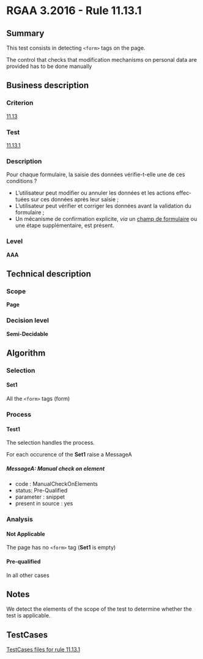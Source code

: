# RGAA 3.2016 - Rule 11.13.1

## Summary
This test consists in detecting `<form>` tags on the page.

The control that checks that modification mechanisms on personal data are provided has to be done manually

## Business description

### Criterion
[11.13](http://references.modernisation.gouv.fr/rgaa-accessibilite/criteres.html#crit-11-13)

### Test
[11.13.1](http://references.modernisation.gouv.fr/rgaa-accessibilite/criteres.html#test-11-13-1)

### Description
<div lang="fr">Pour chaque formulaire, la saisie des donn&#xE9;es v&#xE9;rifie-t-elle une de ces conditions&nbsp;? <ul><li>L&#x2019;utilisateur peut modifier ou annuler les donn&#xE9;es et les actions effectu&#xE9;es sur ces donn&#xE9;es apr&#xE8;s leur saisie&nbsp;;</li> <li>L&#x2019;utilisateur peut v&#xE9;rifier et corriger les donn&#xE9;es avant la validation du formulaire&nbsp;;</li> <li>Un m&#xE9;canisme de confirmation explicite, <i>via</i> un <a href="http://references.modernisation.gouv.fr/rgaa-accessibilite/glossaire.html#champ-de-saisie-de-formulaire">champ de formulaire</a> ou une &#xE9;tape suppl&#xE9;mentaire, est pr&#xE9;sent.</li> </ul></div>

### Level
**AAA**

## Technical description

### Scope
**Page**

### Decision level
**Semi-Decidable**

## Algorithm

### Selection

#### Set1

All the `<form>` tags (form)

### Process

#### Test1

The selection handles the process.

For each occurence of the **Set1** raise a MessageA

##### MessageA: Manual check on element

-   code : ManualCheckOnElements
-   status: Pre-Qualified
-   parameter : snippet
-   present in source : yes

### Analysis

#### Not Applicable

The page has no `<form>` tag (**Set1** is empty)

#### Pre-qualified

In all other cases

## Notes

We detect the elements of the scope of the test to determine whether the
test is applicable.



##  TestCases

[TestCases files for rule 11.13.1](https://github.com/Asqatasun/Asqatasun/tree/develop/rules/rules-rgaa3.2016/src/test/resources/testcases/rgaa32016/Rgaa32016Rule111301/)


